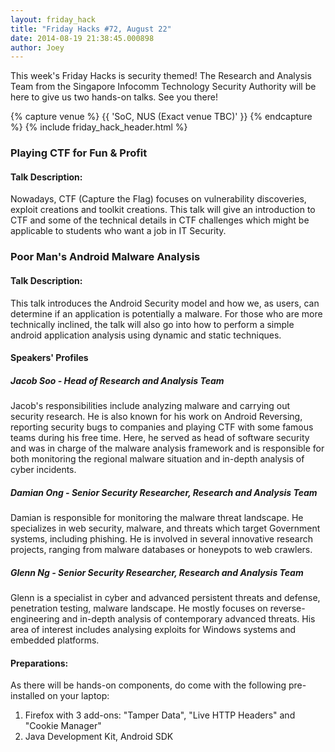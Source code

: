 ```yaml
---
layout: friday_hack
title: "Friday Hacks #72, August 22"
date: 2014-08-19 21:38:45.000898
author: Joey
---
```


This week's Friday Hacks is security themed! The Research and Analysis Team from the Singapore Infocomm Technology Security Authority will be here to give us two hands-on talks. See you there!

{% capture venue %}
    {{ 'SoC, NUS (Exact venue TBC)' }}
{% endcapture %}
{% include friday_hack_header.html %}


### Playing CTF for Fun & Profit

#### Talk Description:

Nowadays, CTF (Capture the Flag) focuses on vulnerability discoveries, exploit creations and toolkit creations. This talk will give an introduction to CTF and some of the technical details in CTF challenges which might be applicable to students who want a job in IT Security.

### Poor Man's Android Malware Analysis

#### Talk Description:

This talk introduces the Android Security model and how we, as users, can determine if an application is potentially a malware. For those who are more technically inclined, the talk will also go into how to perform a simple android application analysis using dynamic and static techniques.

#### Speakers' Profiles

##### Jacob Soo - Head of Research and Analysis Team
Jacob's responsibilities include analyzing malware and carrying out security research. He is also known for his work on Android Reversing, reporting security bugs to companies and playing CTF with some famous teams during his free time. Here, he served as head of software security and was in charge of the malware analysis framework and is responsible for both monitoring the regional malware situation and in-depth analysis of cyber incidents.

##### Damian Ong - Senior Security Researcher, Research and Analysis Team
Damian is responsible for monitoring the malware threat landscape. He specializes in web security, malware, and threats which target Government systems, including phishing. He is involved in several innovative research projects, ranging from malware databases or honeypots to web crawlers.

##### Glenn Ng - Senior Security Researcher, Research and Analysis Team
Glenn is a specialist in cyber and advanced persistent threats and defense, penetration testing, malware landscape. He mostly focuses on reverse-engineering and in-depth analysis of contemporary advanced threats. His area of interest includes analysing exploits for Windows systems and embedded platforms.

#### Preparations:

As there will be hands-on components, do come with the following pre-installed on your laptop:<br>
1. Firefox with 3 add-ons: "Tamper Data", "Live HTTP Headers" and "Cookie Manager"<br>
2. Java Development Kit, Android SDK